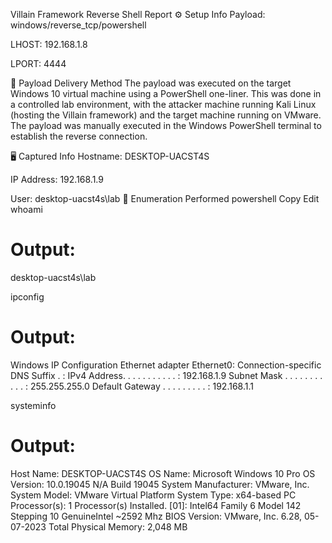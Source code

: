 Villain Framework Reverse Shell Report
⚙️ Setup Info
Payload: windows/reverse_tcp/powershell

LHOST: 192.168.1.8

LPORT: 4444

🔁 Payload Delivery Method
The payload was executed on the target Windows 10 virtual machine using a PowerShell one-liner. This was done in a controlled lab environment, with the attacker machine running Kali Linux (hosting the Villain framework) and the target machine running on VMware. The payload was manually executed in the Windows PowerShell terminal to establish the reverse connection.

🖥️ Captured Info
Hostname: DESKTOP-UACST4S

IP Address: 192.168.1.9

User: desktop-uacst4s\lab
🔎 Enumeration Performed
powershell
Copy
Edit
whoami
# Output:
desktop-uacst4s\lab

ipconfig
# Output:
Windows IP Configuration
Ethernet adapter Ethernet0:
   Connection-specific DNS Suffix  . : 
   IPv4 Address. . . . . . . . . . . : 192.168.1.9
   Subnet Mask . . . . . . . . . . . : 255.255.255.0
   Default Gateway . . . . . . . . . : 192.168.1.1

systeminfo
# Output:
Host Name:                 DESKTOP-UACST4S
OS Name:                   Microsoft Windows 10 Pro
OS Version:                10.0.19045 N/A Build 19045
System Manufacturer:       VMware, Inc.
System Model:              VMware Virtual Platform
System Type:               x64-based PC
Processor(s):              1 Processor(s) Installed.
                           [01]: Intel64 Family 6 Model 142 Stepping 10 GenuineIntel ~2592 Mhz
BIOS Version:              VMware, Inc. 6.28, 05-07-2023
Total Physical Memory:     2,048 MB
